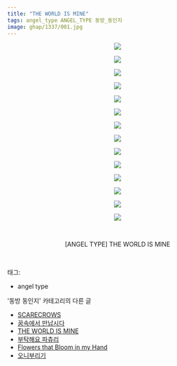 ```yaml
---
title: "THE WORLD IS MINE"
tags: angel_type ANGEL_TYPE 동방_동인지
image: ghap/1337/001.jpg
---
```

<div class="article">
<p style="text-align: center; clear: none; float: none;"><img src="{{ site.nasurl }}/ghap/1337/001.jpg"/></p>
<p style="text-align: center; clear: none; float: none;"><img src="{{ site.nasurl }}/ghap/1337/002.jpg"/></p>
<p style="text-align: center; clear: none; float: none;"><img src="{{ site.nasurl }}/ghap/1337/003.jpg"/></p>
<p style="text-align: center; clear: none; float: none;"><img src="{{ site.nasurl }}/ghap/1337/004.jpg"/></p>
<p style="text-align: center; clear: none; float: none;"><img src="{{ site.nasurl }}/ghap/1337/005.jpg"/></p>
<p style="text-align: center; clear: none; float: none;"><img src="{{ site.nasurl }}/ghap/1337/006.jpg"/></p>
<p style="text-align: center; clear: none; float: none;"><img src="{{ site.nasurl }}/ghap/1337/007.jpg"/></p>
<p style="text-align: center; clear: none; float: none;"><img src="{{ site.nasurl }}/ghap/1337/008.jpg"/></p>
<p style="text-align: center; clear: none; float: none;"><img src="{{ site.nasurl }}/ghap/1337/009.jpg"/></p>
<p style="text-align: center; clear: none; float: none;"><img src="{{ site.nasurl }}/ghap/1337/010.jpg"/></p>
<p style="text-align: center; clear: none; float: none;"><img src="{{ site.nasurl }}/ghap/1337/011.jpg"/></p>
<p style="text-align: center; clear: none; float: none;"><img src="{{ site.nasurl }}/ghap/1337/012.jpg"/></p>
<p style="text-align: center; clear: none; float: none;"><img src="{{ site.nasurl }}/ghap/1337/013.jpg"/></p>
<p style="text-align: center; clear: none; float: none;"><img src="{{ site.nasurl }}/ghap/1337/014.jpg"/></p>
<p style="text-align: center; clear: none; float: none;"><br/></p>
<p style="text-align: center; clear: none; float: none;">[ANGEL TYPE] THE WORLD IS MINE</p>
<p><br/></p>
</div><div class="tagTrail">
<p>태그: </p>
<ul>
<li>angel type</li>
</ul>
</div><div class="another">
<p>'동방 동인지' 카테고리의 다른 글</p>
<ul>
<li><a href="/2016-08-04-ghap_1339">SCARECROWS</a></li>
<li><a href="/2016-08-04-ghap_1338">꿈속에서 만납시다</a></li>
<li><a href="/2016-08-04-ghap_1337">THE WORLD IS MINE</a></li>
<li><a href="/2016-08-03-ghap_1336">부탁해요 파츄리</a></li>
<li><a href="/2016-08-03-ghap_1335">Flowers that Bloom in my Hand</a></li>
<li><a href="/2016-08-03-ghap_1334">오니부리기</a></li>
</ul>
</div><div class="cb_module cb_fluid">
<div class="cb_wrt cb_profile">
</div><!-- commentList close -->
</div>
<br/>
<p id="refer"></p>
<br/>
